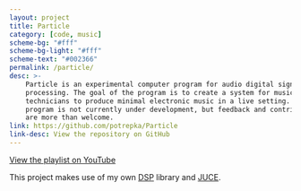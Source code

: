 ```yaml
---
layout: project
title: Particle
category: [code, music]
scheme-bg: "#fff"
scheme-bg-light: "#fff"
scheme-text: "#002366"
permalink: /particle/
desc: >-
    Particle is an experimental computer program for audio digital signal
    processing. The goal of the program is to create a system for musicians and
    technicians to produce minimal electronic music in a live setting. The
    program is not currently under development, but feedback and contributions
    are more than welcome.
link: https://github.com/potrepka/Particle
link-desc: View the repository on GitHub
---
```


<a target="_blank" href="https://www.youtube.com/playlist?list=PLhLjm3wVGzx544TsdEKV-S5u39fAWknRB" title="PARTICLE DEMOS">View the playlist on YouTube</a>

This project makes use of my own [DSP](/dsp/) library and
<a target="_blank" href="https://juce.com/get-juce/download" title="JUCE">JUCE</a>.
